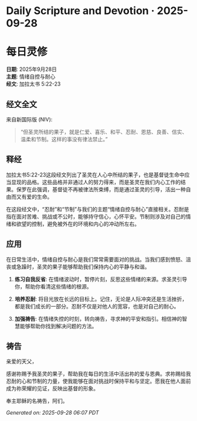 # Daily Scripture and Devotion · 2025-09-28

# 每日灵修

**日期**: 2025年9月28日  
**主题**: 情绪自控与耐心  
**经文**: 加拉太书 5:22-23

## 经文全文

来自新国际版 (NIV):

> “但圣灵所结的果子，就是仁爱、喜乐、和平、忍耐、恩慈、良善、信实、温柔和节制。这样的事没有律法禁止。”

## 释经

加拉太书5:22-23这段经文列出了圣灵在人心中所结的果子，也是基督徒生命中应当显现的品格。这些品格并非通过人的努力得来，而是圣灵在我们内心工作的结果。保罗在此强调，基督徒不再被律法所束缚，而是通过圣灵的引导，活出一种自由而又有爱的生命。

在这段经文中，“忍耐”和“节制”与我们的主题“情绪自控与耐心”直接相关。忍耐是指在面对苦难、挑战或不公时，能够持守信心，心怀平安。节制则涉及对自己的情绪和欲望的控制，避免被外在的环境和内心的冲动所左右。

## 应用

在日常生活中，情绪自控与耐心是我们常常需要面对的挑战。当我们感到愤怒、沮丧或急躁时，圣灵的果子能够帮助我们保持内心的平静与和谐。

1. **练习自我反省**: 在情绪波动时，暂停片刻，反思这些情绪的来源。求圣灵引导你，帮助你看清这些情绪的根源。

2. **培养忍耐**: 将目光放在长远的目标上。记住，无论是人际冲突还是生活挫折，都是我们成长的一部分。忍耐不仅是对他人的宽容，也是对自己的耐心。

3. **加强祷告**: 在情绪失控的时刻，转向祷告，寻求神的平安和指引。相信神的智慧能够帮助你找到解决问题的方法。

## 祷告

亲爱的天父，

感谢祢赐予我圣灵的果子，帮助我在每日的生活中活出祢的爱与恩典。求祢赐给我忍耐的心和节制的力量，使我能够在面对挑战时保持平和与坚定。愿我在他人面前成为祢荣耀的见证，反映出基督的形象。

奉主耶稣的名祷告，阿们。

_Generated on: 2025-09-28 06:07 PDT_
